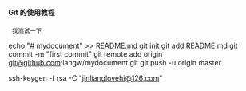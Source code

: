 ####  Git 的使用教程
```
 我测试一下

```

echo "# mydocument" >> README.md
git init
git add README.md
git commit -m "first commit"
git remote add origin git@github.com:langw/mydocument.git
git push -u origin master


ssh-keygen -t rsa -C "jinlianglovehi@126.com"

